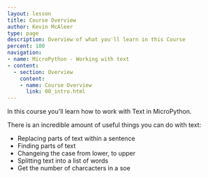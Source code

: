 ```yaml
---
layout: lesson
title: Course Overview
author: Kevin McAleer
type: page
description: Overview of what you'll learn in this Course
percent: 100
navigation:
- name: MicroPython - Working with text
- content:
  - section: Overview
    content:
    - name: Course Overview
      link: 00_intro.html
---
```



In this course you'll learn how to work with Text in MicroPython.

There is an incredible amount of useful things you can do with text:

* Replacing parts of text within a sentence
* Finding parts of text
* Changeing the case from lower, to upper
* Splitting text into a list of words
* Get the number of charcacters in a soe
